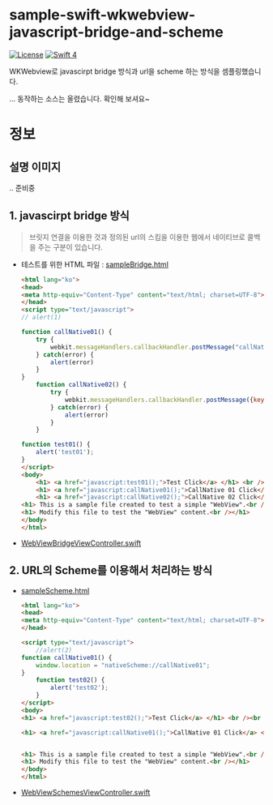 # sample-swift-wkwebview-javascript-bridge-and-scheme
[![License](http://img.shields.io/badge/License-MIT-green.svg?style=flat)](https://github.com/clintjang/sample-swift-wkwebview-javascript-bridge-and-scheme/blob/master/LICENSE) [![Swift 4](https://img.shields.io/badge/Swift-4.0-orange.svg?style=flat)](https://swift.org) 

WKWebview로 javascirpt bridge 방식과 url을 scheme 하는 방식을 셈플링했습니다.

... 동작하는 소스는 올렸습니다. 확인해 보셔요~ 

# 정보
## 설명 이미지
.. 준비중

## 1. javascirpt bridge 방식
> 브릿지 연결을 이용한 것과 정의된 url의 스킴을 이용한 웹에서 네이티브로 콜백을 주는 구분이 있습니다. 

- 테스트를 위한 HTML 파일 : [sampleBridge.html](https://github.com/ClintJang/sample-swift-wkwebview-javascript-bridge-and-scheme/blob/master/JWSWebViewSample/Resources/sampleBridge.html)
    ```html 
    <html lang="ko">
    <head>
    <meta http-equiv="Content-Type" content="text/html; charset=UTF-8">
    </head>
    <script type="text/javascript">
    // alert(1)
    
    function callNative01() {
        try {
            webkit.messageHandlers.callbackHandler.postMessage("callNative01");
        } catch(error) {
            alert(error)
        }
    }
        function callNative02() {
            try {
                webkit.messageHandlers.callbackHandler.postMessage({key01:'testValue01', key02:'testValue02'});
            } catch(error) {
                alert(error)
            }
        }
    
    function test01() {
        alert('test01');
    }
    </script>
    <body>
        <h1> <a href="javascript:test01();">Test Click</a> </h1> <br /><br />
        <h1> <a href="javascript:callNative01();">CallNative 01 Click</a> </h1> <br /><br />
        <h1> <a href="javascript:callNative02();">CallNative 02 Click</a> </h1> <br /><br />
    <h1> This is a sample file created to test a simple "WebView".<br /></h1>
    <h1> Modify this file to test the "WebView" content.<br /></h1>
    </body>
    </html>
    ```
- [WebViewBridgeViewController.swift](https://github.com/ClintJang/sample-swift-wkwebview-javascript-bridge-and-scheme/blob/master/JWSWebViewSample/Sample/Bridge/WebViewBridgeViewController.swift)

## 2. URL의 Scheme를 이용해서 처리하는 방식

- [sampleScheme.html](https://github.com/ClintJang/sample-swift-wkwebview-javascript-bridge-and-scheme/blob/master/JWSWebViewSample/Resources/sampleScheme.html)
    ```html 
    <html lang="ko">
    <head>
    <meta http-equiv="Content-Type" content="text/html; charset=UTF-8">
    </head>

    <script type="text/javascript">
        //alert(2)
    function callNative01() {
        window.location = "nativeScheme://callNative01";
    }
        function test02() {
            alert('test02');
        }
    </script>
    <body>
    <h1> <a href="javascript:test02();">Test Click</a> </h1> <br /><br />

    <h1> <a href="javascript:callNative01();">CallNative 01 Click</a> </h1> <br /><br />


    <h1> This is a sample file created to test a simple "WebView".<br /></h1>
    <h1> Modify this file to test the "WebView" content.<br /></h1>
    </body>
    </html>
    ```

- [WebViewSchemesViewController.swift](https://github.com/ClintJang/sample-swift-wkwebview-javascript-bridge-and-scheme/blob/master/JWSWebViewSample/Sample/Scheme/WebViewSchemesViewController.swift)

